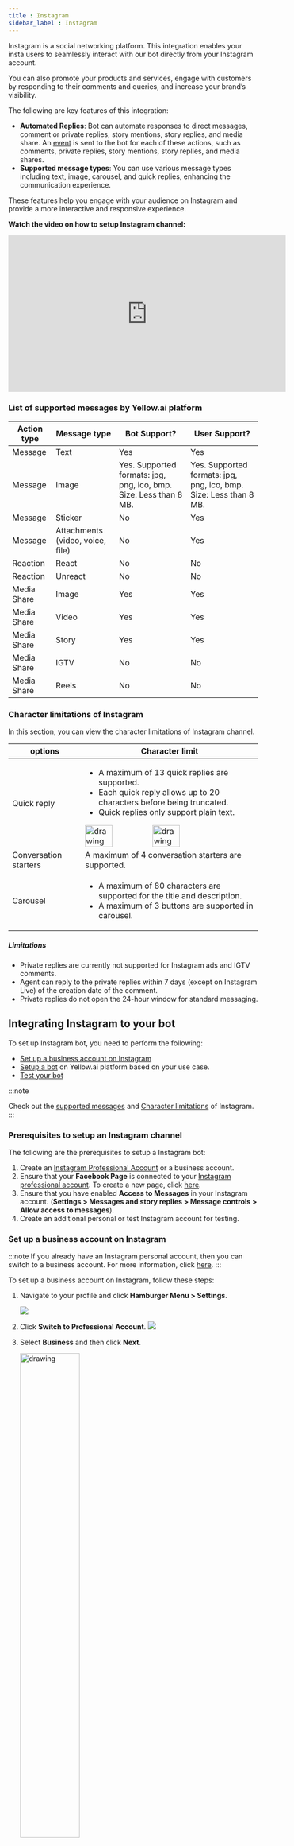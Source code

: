 ```yaml
---
title : Instagram
sidebar_label : Instagram
---
```


Instagram is a social networking platform. This integration enables your insta users to seamlessly interact with our bot directly from your Instagram account.

You can also promote your products and services, engage with customers by responding to their comments and queries, and increase your brand’s visibility.

The following are key features of this integration:

* **Automated Replies**: Bot can automate responses to direct messages, comment or private replies, story mentions, story replies, and media share. An [event](#supported-instagram-events) is sent to the bot for each of these actions, such as comments, private replies, story mentions, story replies, and media shares.
* **Supported message types**: You can use various message types including text, image, carousel, and quick replies, enhancing the communication experience.

These features help you engage with your audience on Instagram and provide a more interactive and responsive experience.

**Watch the video on how to setup Instagram channel:**

<iframe width="560" height="315" src="https://www.youtube.com/embed/XIF3YGpzsD0" title="YouTube video player" frameborder="0" allow="autoplay; clipboard-write; picture-in-picture" allowfullscreen></iframe>


### List of supported messages by Yellow.ai platform

| **Action type** | **Message type**   | **Bot Support?** | **User Support**?                                                |
|------|------|---------|-------|
| Message  | Text | Yes |Yes                                                               | Yes                                                               |
| Message         | Image                            | Yes. Supported formats: jpg, png, ico, bmp. Size: Less than 8 MB. | Yes. Supported formats: jpg, png, ico, bmp. Size: Less than 8 MB. |                                                              |
| Message         | Sticker                          | No                                                                | Yes                                                             |
| Message         | Attachments (video, voice, file) | No                                                                | Yes                                                             |
| Reaction        | React                            | No                                                                | No                                                                |
| Reaction        | Unreact                          | No                                                                | No                                                                |
| Media Share     | Image                            | Yes                                                               | Yes                                                             |
| Media Share     | Video                            | Yes                                                               | Yes                                                             |
| Media Share     | Story                            | Yes | Yes                                                               | No                                                                |
| Media Share     | IGTV                             | No                                                                | No                                                                |
| Media Share     | Reels                            | No                                                                | No                                                                |
   
### Character limitations of Instagram 

In this section, you can view the character limitations of Instagram channel.

options |	Character limit
--------------------|----------------------
Quick reply | <ul><li> A maximum of 13 quick replies are supported. </li> <li> Each quick reply allows up to 20 characters before being truncated. </li> <li> Quick replies only support plain text.</li></ul> <img src="https://i.imgur.com/EGh1d0m.png" alt="drawing" width="40%"/><img src="https://i.imgur.com/en7PHOK.png" alt="drawing" width="40%"/>
Conversation starters | A maximum of 4 conversation starters are supported. 
Carousel | <ul><li> A maximum of 80 characters are supported for the title and description. </li><li> A maximum of 3 buttons are supported in carousel.</li></ul>

##### Limitations
    
* Private replies are currently not supported for Instagram ads and IGTV comments.
* Agent can reply to the private replies within 7 days (except on Instagram Live) of the creation date of the comment.
* Private replies do not open the 24-hour window for standard messaging.


## Integrating Instagram to your bot

To set up Instagram bot, you need to perform the following:

* [Set up a business account on Instagram](#Connect)
* [Setup a bot](https://docs.yellow.ai/docs/platform_concepts/Getting%20Started/account-setup#create-your-first-bot) on Yellow.ai platform based on your use case.
* [Test your bot](#test)

:::note

Check out the [supported messages](#list-of-supported-messages-by-yellowai-platform) and [Character limitations](#character-limitations-of-instagram) of Instagram.
:::

### Prerequisites to setup an Instagram channel

The following are the prerequisites to setup a Instagram bot:

1. Create an [Instagram Professional Account](https://www.facebook.com/help/instagram/138925576505882) or a business account.
2. Ensure that your **Facebook Page** is connected to your [Instagram professional account](https://developers.facebook.com/docs/instagram-api/overview#pages). To create a new page, click [here](https://www.facebook.com/pages/create).
3. Ensure that you have enabled **Access to Messages** in your Instagram account. (**Settings > Messages and story replies > Message controls > Allow access to messages**).
4. Create an additional personal or test Instagram account for testing.

### Set up a business account on Instagram

:::note
If you already have an Instagram personal account, then you can switch to a business account. For more information, click [here](https://www.facebook.com/business/help/502981923235522).
:::

To set up a business account on Instagram, follow these steps:

1. Navigate to your profile and click **Hamburger Menu > Settings**.

    ![](https://i.imgur.com/yE2nojG.png)
   
2. Click **Switch to Professional Account**.
    ![](https://i.imgur.com/Ez6bltU.png)

3. Select **Business** and then click **Next**.
    
    <img src="https://i.imgur.com/cg2AUBi.png" alt="drawing" width="50%"/>
    
4. Click **Next** to continue.
    
   <img src="https://i.imgur.com/dmn1Ms9.png" alt="drawing" width="50%"/>
    
5. Select a category for your business and click **Done**.
    
    <img src="https://i.imgur.com/dzEudGg.png" alt="drawing" width="50%"/>
    
6. Add your business details and click **Save**. <br/>Click **Don't use my contact info** to skip adding business info for testing accounts.
    
   <img src="https://i.imgur.com/Wsk7UXP.png" alt="drawing" width="50%"/>
    
7. Click **Done**. Now your Instagram personal account will be switched to a business account.
    
  <img src="https://i.imgur.com/M4ATqt5.png" alt="drawing" width="50%"/>
  
### Link your Facebook page to Instagram account

Before you proceed, you need to link your Facebook to Instagram account. This connection enables you to share posts and pictures between your FB page and Instagram,  share ads from your FB page to Instagram, and integrate third-party apps.

You can connect to Facebook either through your Facebook page settings or within the settings of your Instagram business account.

#### To connect Facebook through your Instagram account:

1. Log in to your Facebook account.
2. On your **News Feed**, click the **Page** that you have created.

   ![](https://i.imgur.com/byVle2R.png)

3. On your FB page, navigate to **Settings**.

   ![](https://i.imgur.com/oKxhhEl.png)

4. Click **Linked accounts**.

   ![](https://i.imgur.com/hb2Eep2.png)

5. Click **Connect Account**.

   ![](https://i.imgur.com/YT2FVNC.png)

6. Click **Connect**.

<center><img src="https://i.imgur.com/eiwrwgF.png" alt="drawing" width="50%"/></center>

7. Enable **Allow access to Instagram messages in Inbox** and click **Confirm**.

<center><img src="https://i.imgur.com/xGvYonA.png" alt="drawing" width="50%"/></center>
    
8. Enter your Instagram's username and password and click **Log in**.  

    <center><img src="https://i.imgur.com/aee8Gaq.png" alt="drawing" width="50%"/></center>
    
   Now your Facebook page will be connected to your Instagram account.

   <img src="https://i.imgur.com/WQ2Y2TJ.png" alt="drawing" width="60%"/>  

:::info
If you want to disconnect your page, which is linked to Instagram, click **Disconnect**. For more information, click [here](https://www.facebook.com/help/1148909221857370).

   ![](https://i.imgur.com/ICquI1l.png)
:::

### Connect your Facebook account to the Yellow.ai platform
 
1. On the left navigation bar, click **Extensions**.

    ![](https://imgur.com/PIOvT6K.png)

2. Click **Channels** > **Messaging** > **Instagram**.

    ![](https://imgur.com/01SlOVB.png)

2. Click **Connect to your Facebook account** and add your Facebook business account credentials.

    ![](https://imgur.com/Z2wU34j.png)

3. After signing into the account, click **Continue**.

   <img src="https://imgur.com/ngP2HUc.png" alt="drawing" width="60%"/>

4. Select the **Instagram business account** you want to activate and click **Next**.
 
   <img src="https://i.imgur.com/hMinH5F.png" alt="drawing" width="50%"/>


5. Select the **Facebook page** (you can select only one page) that is connected to your **Instagram Business account**.

   <img src="https://i.imgur.com/VYDn1wX.png" alt="drawing" width="50%"/>

6. Enable all the permissions and click **Done**.

   <img src="https://i.imgur.com/XhaFKeL.png" alt="drawing" width="50%"/> 
   
7. Click **OK** to continue.

   <img src="https://i.imgur.com/At8hlec.png" alt="drawing" width="50%"/> 

8. Select the Facebook page and click **Continue**.

   <img src="https://imgur.com/JMZVUGm.png" alt="drawing" width="70%"/>

* This will connect your Facebook page to the Instagram account. 

   ![](https://i.imgur.com/ikU6FUW.png)

   The table below provides description of each option:

   Option | Description 
   ------ | -----------
   Facebook Page | This is the primary Facebook page that is currently connected.
   Instagram Page | This indicates the associated Instagram page connected to the Facebook account.
   Enable Instagram Comment  | This allows you to enable or disable the ability to receive comments from Instagram posts.
   Comment Response | This setting allows you to choose where comments from Instagram posts will be responded to: either as a comment on the post itself or as a direct message in the inbox.
   Delete icon | Click this icon to remove a specific connected page.
   Manage conversaction starter | Allows you to configure the initial conversation when a user comments for the first time on a post. For more details, see [Add conversation starters](#add-conversation-starters).

:::note
If you wish to remove the entire account, click **Disconnect**. This action removes all connected pages associated with the account.
:::  
   
### Add conversation starters

Conversation starters allow you to initiate conversations with a business by providing a list of commonly asked questions.

To add conversation starters, follow these steps:

1. On the Instagram page, click **+Add conversation starter**. 
   
   ![](https://imgur.com/YyX9B19.png) 
   
2. Enter **Quick reply** and your preferred **Action**.
        
   <img src="https://i.imgur.com/RQDxqCq.png" alt="drawing" width="50%"/>
      
3. Click **+Add conversation starter** to add more conversation starters (up to 4), then click **Save**.     
   - Option 1: **Pre-purchase product queries**

    <img src="https://i.imgur.com/P87YGKj.png" alt="drawing" width="30%"/>
 
   - Option 2: **Post-purchase customer support**
        
    <img src="https://i.imgur.com/RSbkBLm.png" alt="drawing" width="30%"/>

## Enabling Instagram events

Once you have set up the Instagram bot, to initiate the personailzed conversations for particular actions like story replies, story mentions, media shares, and comments use the below events. You can automate response to user activities on Instagram by triggering specific flows based on Instagram events.

By default, these events are inactive, but you can enable them as per your requirements.

### Supported Instagram events


 Event | Description | Sample use case
---------|------|------------|
instagram-story-reply | Bot receives an event with the available information when a user replies to the business Instagram story. | Instagram story reply enables businesses to engage with their audience in real-time. When users reply with inquiries such as product details, availability, pricing, or comments about products featured in the story, businesses can start initiating conversation.<br/> <img src="https://i.imgur.com/iI0hUxL.png" alt="drawing" width="60%"/>
 instagram-story-mention | Bot receives an event with the available information when a user mentions the business in their insta story. | Users can share their feedback by mentioning the brand in their Instagram stories. This can include sharing their thoughts on the product, overall shopping experience, or any positive aspects they wish to highlight.<br/><img src="https://i.imgur.com/QFXBUxg.png" alt="drawing" width="60%"/>
instagram-media-share | Bot receives an event with the available information when the business shares a media from a post. | When businesses post details about their products, users have the ability to share this media with their followers. This enables businesses to reach a wider audience with their products.<br/> <img src="https://i.imgur.com/CIKJQSf.png" alt="drawing" width="60%"/>
instagram-comment | Bot receives an event with the available information when a user comments on the business insta post. | When businesses share details about their products on Instagram, users can engage directly by commenting on the post. These comments may include inquiries about product specifications, availability, pricing, or any additional details. <br/>**Note:** To display the comments in the comment section under the respective comment, contact the [Integrations](mailto:support@yellow.ai) team. By default, replies are currently shown in direct messages.  | 

### Enable Instagram events


1. Navigate to **Extensions** > **Channels** > **Instagram**. You will see the list of connected accounts (if available). 
2. Click on the **Events** button.

   ![](https://i.imgur.com/4eg5AeX.png)

3. Navigate to the specific event and click **Activate**.

   ![](https://i.imgur.com/elR6rxS.png)
    
            
4. Once you enable the required Instagram events, you can use these Instagram events to:
  
  * [Trigger bot flows via events](https://docs.yellow.ai/docs/platform_concepts/studio/build/Flows/configureflow#trigger-flow-using-event)
  * [Store user variables that come from user events into DB or User 360](https://docs.yellow.ai/docs/platform_concepts/engagement/cdp/user_data/store_conv_data#store-user-properties-from-bot-conversations) and create personalized conversations using the stored data.
    

   
## Setup your Instagram bot

You need to use intents to identify user utterances and automate respond to their messages on Instagram page.
    
* **Define bot's purpose and scope**: First, understand the scope and purpose of your bot (use case). Clearly outline what types of questions or requests the bot should handle based on your intended use case.
* **[Create Intents](https://docs.yellow.ai/docs/platform_concepts/studio/train/intents)**: Add the intents that correspond to common questions or requests from users. Within each intent, add the relevant utterances and ensure they are trained to trigger the appropriate flow.
* **[Create flows](https://docs.yellow.ai/docs/platform_concepts/studio/build/Flows/journeys)**: Design customized conversation flows to manage responses to your Instram page. You can incorporate text, carousel, and quick replies within the flow.

Once you set up the bot, verify whether the bot responds to user according to the defined use case.   

## Test your Instagram bot

After connecting your bot on Yellow platform, you can test your bot as mentioned here:

1. [Setup your bot](https://docs.yellow.ai/docs/platform_concepts/Getting%20Started/createfirstbot) based on your business use case.

2. Log in to your personal Instagram account or use a secondary test account that you have created for testing purpose.

3. Send a message (as per the configured intent) to the test Instagram account that you have connected to your bot.
    
    <img src="https://i.imgur.com/yptWHk5.jpg" alt="drawing" width="30%"/>
     
   
   <br/>• If the intent does not match, the bot should be able to respond with a fallback message.   
    
4. Navigate to the Inbox module on the platform and select **Bot messages** in the **Chats** section. Here, you can view the entire conversation between the bot and user.

     ![](https://i.imgur.com/rAhMS4I.png)
     
5. If a flow is configured for agent reply using the [raise ticket](https://docs.yellow.ai/docs/platform_concepts/studio/build/nodes/action-nodes-overview/raise-ticket) node to start a conversation with an agent, it initiates a conversation with the agent. Once a conversation is initiated, the user can talk to the agent.

    <img src="https://i.imgur.com/8vXOiyb.png" alt="drawing" width="30%"/>
    
6. To view the entire conversation between the live agent and user, navigate to the **Inbox** module in the platform and select **Bot messages** in the **My Chats** section.

    ![](https://i.imgur.com/LNKzHHn.png)

* When the conversation between the agent and user ends, the bot takes over the conversation forward with the user.